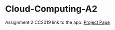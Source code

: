# Cloud-Computing-A2
Assignment 2 CC2019
link to the app: <a href="http://www.cc-steamapi.appspot.com/index">Project Page</a> 
